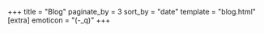 +++
title = "Blog"
paginate_by = 3
sort_by = "date"
template = "blog.html"
[extra]
emoticon = "(-_q)"
+++
